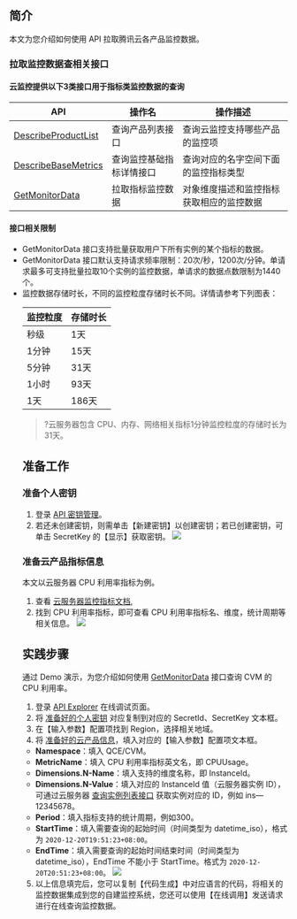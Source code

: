 
## 简介


本文为您介绍如何使用 API 拉取腾讯云各产品监控数据。


### 拉取监控数据查相关接口

#### 云监控提供以下3类接口用于指标类监控数据的查询


| API | 操作名 | 操作描述 |
|---------|---------|---------|
| [DescribeProductList](https://cloud.tencent.com/document/product/248/44374)| 查询产品列表接口|查询云监控支持哪些产品的监控项 |
| [DescribeBaseMetrics](https://cloud.tencent.com/document/product/248/30351) | 查询监控基础指标详情接口 | 查询对应的名字空间下面的监控指标类型 |
| [GetMonitorData](https://cloud.tencent.com/document/product/248/31014) | 拉取指标监控数据 | 对象维度描述和监控指标获取相应的监控数据 |



#### 接口相关限制

- GetMonitorData 接口支持批量获取用户下所有实例的某个指标的数据。
- GetMonitorData 接口默认支持请求频率限制：20次/秒，1200次/分钟。单请求最多可支持批量拉取10个实例的监控数据，单请求的数据点数限制为1440个。
- 监控数据存储时长，不同的监控粒度存储时长不同。详情请参考下列图表：
	<table>
<thead>
<tr>
<th>监控粒度</th>
<th>存储时长</th>
</tr>
</thead>
<tbody><tr>
<td>秒级</td>
<td>1天</td>
</tr>
<tr>
<td>1分钟</td>
<td>15天</td>
</tr>
<tr>
<td>5分钟</td>
<td>31天</td>
</tr>
<tr>
<td>1小时</td>
<td>93天</td>
</tr>
<tr>
<td>1天</td>
<td>186天</td>
</tr>
</tbody></table>
 
>?云服务器包含 CPU、内存、网络相关指标1分钟监控粒度的存储时长为31天。






## 准备工作


### 准备个人密钥[](id:step1)

1. 登录 [API 密钥管理](https://console.cloud.tencent.com/cam/capi)。
2. 若还未创建密钥，则需单击【新建密钥】以创建密钥；若已创建密钥，可单击 SecretKey 的【显示】获取密钥。
![](https://main.qcloudimg.com/raw/dfc5cf24f6d04bcf87a64ec325b6e915.png)


### 准备云产品指标信息[](id:step2)


本文以云服务器 CPU 利用率指标为例。

1.	查看 [云服务器监控指标文档](https://cloud.tencent.com/document/product/248/6843),
2.	找到 CPU 利用率指标，即可查看 CPU 利用率指标名、维度，统计周期等相关信息。
![](https://main.qcloudimg.com/raw/0140541d15e09a5ae4b41394f4f529e4.png)


## 实践步骤

通过 Demo 演示，为您介绍如何使用 [GetMonitorData](https://cloud.tencent.com/document/product/248/31014) 接口查询 CVM 的 CPU 利用率。

1. 登录 [API Explorer](https://console.cloud.tencent.com/api/explorer?Product=monitor&Version=2018-07-24&Action=GetMonitorData&SignVersion=) 在线调试页面。
2. 将 [准备好的个人密钥](#step1) 对应复制到对应的 SecretId、SecretKey 文本框。
3. 在【输入参数】配置项找到 Region，选择相关地域。
4. 将 [准备好的云产品信息](#step2)，填入对应的【输入参数】配置项文本框。
 - **Namespace**：填入 QCE/CVM。
 - **MetricName**：填入 CPU 利用率指标英文名，即 CPUUsage。
 - **Dimensions.N-Name**：填入支持的维度名称，即 InstanceId。
 - **Dimensions.N-Value**：填入对应的 InstanceId 值（云服务器实例 ID），可通过云服务器 [查询实例列表接口](https://cloud.tencent.com/document/product/213/15728) 获取实例对应的 ID，例如 ins—12345678。
 - **Period**：填入指标支持的统计周期，例如300。
 - **StartTime**：填入需要查询的起始时间（时间类型为 datetime_iso），格式为 `2020-12-20T19:51:23+08:00`。
 - **EndTime**：填入需要查询的起始时间结束时间（时间类型为 datetime_iso），EndTime 不能小于 StartTime。格式为 `2020-12-20T20:51:23+08:00`。
![](https://main.qcloudimg.com/raw/ad04f8261b114d1482a03abef2eaa658.png)
5. 以上信息填完后，您可以复制【代码生成】中对应语言的代码，将相关的监控数据集成到您的自建监控系统，您还可以使用【在线调用】发送请求进行在线查询监控数据。
